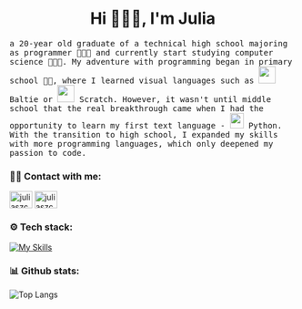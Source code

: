 <h1 align="center">Hi 🙋🏼‍♀️, I'm Julia</h1>

<samp>a 20-year old graduate of a technical high school majoring as programmer 👩🏼‍🎓 and currently start studying computer science 👩🏼‍💻. My adventure with programming began in primary school 👧🏼, where I learned visual languages ​​such as <a href="https://sgpsys.com/en/"><img src="https://sgpsys.com/Images/baltie256.gif" height=30px width=30px/></a> Baltie or <a href="https://scratch.mit.edu/users/jula152003/"><img src="https://seeklogo.com/images/S/scratch-cat-logo-7F652C6253-seeklogo.com.png" height=30px width=30px/></a> Scratch. However, it wasn't until middle school that the real breakthrough came when I had the opportunity to learn my first text language - <a href="https://www.python.org/"><img src="https://upload.wikimedia.org/wikipedia/commons/thumb/c/c3/Python-logo-notext.svg/1869px-Python-logo-notext.svg.png" height=27px width=24px/></a> Python. With the transition to high school, I expanded my skills with more programming languages, which only deepened my passion to code.</samp>

<h3 align="left">🤝🏻 Contact with me: </h3>
<p align="left">
<a href="https://linkedin.com/in/juliaszczygieł" target="blank"><img align="center" src="https://raw.githubusercontent.com/rahuldkjain/github-profile-readme-generator/master/src/images/icons/Social/linked-in-alt.svg" alt="juliaszczygieł" height="30" width="40" /></a>
<a href="mailto:juliaszczygiel.kontakt@gmail.com" target="blank"><img align="center" src="https://upload.wikimedia.org/wikipedia/commons/thumb/7/7e/Gmail_icon_%282020%29.svg/2560px-Gmail_icon_%282020%29.svg.png" alt="juliaszczygieł" height="30" width="40" /></a>
</p>

<h3 align="left">⚙️ Tech stack: </h3>

[![My Skills](https://skillicons.dev/icons?i=html,css,js,react,angular,bootstrap,nodejs,mongodb,php,mysql,postman,py,cpp,raspberrypi,arduino,visualstudio,vscode,figma,git,github&perline=10)](https://skillicons.dev)

<h3 align="left">📊 Github stats: </h3>

![Top Langs](https://github-readme-stats.vercel.app/api/top-langs/?username=juliaszczygiel&layout=compact&hide=hack)
